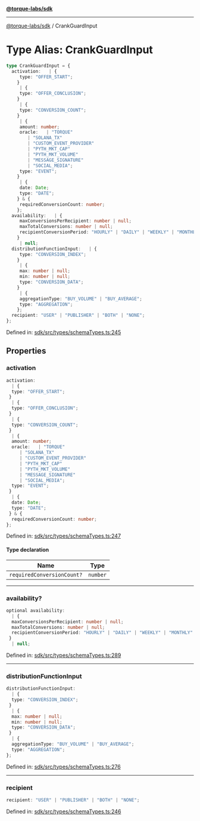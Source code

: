 [**@torque-labs/sdk**](../README.md)

***

[@torque-labs/sdk](../README.md) / CrankGuardInput

# Type Alias: CrankGuardInput

```ts
type CrankGuardInput = {
  activation:   | {
     type: "OFFER_START";
    }
     | {
     type: "OFFER_CONCLUSION";
    }
     | {
     type: "CONVERSION_COUNT";
    }
     | {
     amount: number;
     oracle:   | "TORQUE"
        | "SOLANA_TX"
        | "CUSTOM_EVENT_PROVIDER"
        | "PYTH_MKT_CAP"
        | "PYTH_MKT_VOLUME"
        | "MESSAGE_SIGNATURE"
        | "SOCIAL_MEDIA";
     type: "EVENT";
    }
     | {
     date: Date;
     type: "DATE";
    } & {
     requiredConversionCount: number;
    };
  availability:   | {
     maxConversionsPerRecipient: number | null;
     maxTotalConversions: number | null;
     recipientConversionPeriod: "HOURLY" | "DAILY" | "WEEKLY" | "MONTHLY" | null;
    }
     | null;
  distributionFunctionInput:   | {
     type: "CONVERSION_INDEX";
    }
     | {
     max: number | null;
     min: number | null;
     type: "CONVERSION_DATA";
    }
     | {
     aggregationType: "BUY_VOLUME" | "BUY_AVERAGE";
     type: "AGGREGATION";
    };
  recipient: "USER" | "PUBLISHER" | "BOTH" | "NONE";
};
```

Defined in: [sdk/src/types/schemaTypes.ts:245](https://github.com/torque-labs/monorepo/blob/2ebf07140779767733d669c69d4b6e369a4193c3/packages/sdk/src/types/schematypes.ts#l245)

## Properties

### activation

```ts
activation: 
  | {
  type: "OFFER_START";
 }
  | {
  type: "OFFER_CONCLUSION";
 }
  | {
  type: "CONVERSION_COUNT";
 }
  | {
  amount: number;
  oracle:   | "TORQUE"
     | "SOLANA_TX"
     | "CUSTOM_EVENT_PROVIDER"
     | "PYTH_MKT_CAP"
     | "PYTH_MKT_VOLUME"
     | "MESSAGE_SIGNATURE"
     | "SOCIAL_MEDIA";
  type: "EVENT";
 }
  | {
  date: Date;
  type: "DATE";
 } & {
  requiredConversionCount: number;
};
```

Defined in: [sdk/src/types/schemaTypes.ts:247](https://github.com/torque-labs/monorepo/blob/2ebf07140779767733d669c69d4b6e369a4193c3/packages/sdk/src/types/schematypes.ts#l247)

#### Type declaration

| Name | Type |
| ------ | ------ |
| `requiredConversionCount?` | `number` |

***

### availability?

```ts
optional availability: 
  | {
  maxConversionsPerRecipient: number | null;
  maxTotalConversions: number | null;
  recipientConversionPeriod: "HOURLY" | "DAILY" | "WEEKLY" | "MONTHLY" | null;
 }
  | null;
```

Defined in: [sdk/src/types/schemaTypes.ts:289](https://github.com/torque-labs/monorepo/blob/2ebf07140779767733d669c69d4b6e369a4193c3/packages/sdk/src/types/schematypes.ts#l289)

***

### distributionFunctionInput

```ts
distributionFunctionInput: 
  | {
  type: "CONVERSION_INDEX";
 }
  | {
  max: number | null;
  min: number | null;
  type: "CONVERSION_DATA";
 }
  | {
  aggregationType: "BUY_VOLUME" | "BUY_AVERAGE";
  type: "AGGREGATION";
};
```

Defined in: [sdk/src/types/schemaTypes.ts:276](https://github.com/torque-labs/monorepo/blob/2ebf07140779767733d669c69d4b6e369a4193c3/packages/sdk/src/types/schematypes.ts#l276)

***

### recipient

```ts
recipient: "USER" | "PUBLISHER" | "BOTH" | "NONE";
```

Defined in: [sdk/src/types/schemaTypes.ts:246](https://github.com/torque-labs/monorepo/blob/2ebf07140779767733d669c69d4b6e369a4193c3/packages/sdk/src/types/schematypes.ts#l246)
